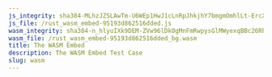 ```yaml
---
js_integrity: sha384-MLhzJZSLAwTm-U6WEp1HwJ1cLnRpJhkjhY7bmgmOmhlLt-ErcX3efooSdt_ZA3Gr
js_file: /rust_wasm_embed-95193d862516dded.js
wasm_integrity: sha384-n_hlyuIXk9DEM-ZVw96lDk0gMnFmRwpysGlMWyexqBBc26RhDikl1xuJvuYwX2y-
wasm_file: /rust_wasm_embed-95193d862516dded_bg.wasm
title: The WASM Embed
description: The WASM Embed Test Case
slug: wasm
---
```

